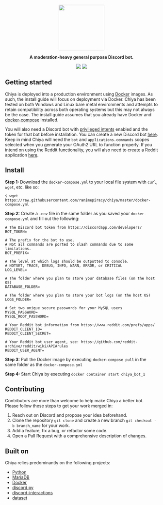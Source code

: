 
<p align="center">
<img width="150" height="150" src="https://i.imgur.com/Lkqobis.png">
</p>

<p align="center">
<b>A moderation-heavy general purpose Discord bot.</b>
</p>

<p align="center">
<a href="https://discord.gg/piracy"><img src="https://img.shields.io/discord/622243127435984927?label=Discord&logo=discord"></a> <a href="https://github.com/ranimepiracy/Chiya/actions"><img src="https://github.com/ranimepiracy/Chiya/workflows/Docker/badge.svg?branch=master"></a>
</p>

## Getting started

Chiya is deployed into a production environment using [Docker](https://docs.docker.com/engine/reference/run/) images. As such, the install guide will focus on deployment via Docker. Chiya has been tested on both Windows and Linux bare metal environments and attempts to retain compatibility across both operating systems but this may not always be the case. The install guide assumes that you already have Docker and [docker-compose](https://docs.docker.com/compose/) installed.

You will also need a Discord bot with [privileged intents](https://discordpy.readthedocs.io/en/stable/intents.html) enabled and the token for that bot before installation. You can create a new Discord bot [here](https://discord.com/developers/). Keep in mind Chiya will need the `bot` and `applications.commands` scopes selected when you generate your OAuth2 URL to function properly. If you intend on using the Reddit functionality, you will also need to create a Reddit application [here](https://www.reddit.com/prefs/apps/).

## Install

**Step 1:** Download the `docker-compose.yml` to your local file system with `curl`, `wget`, etc. like so:
```
$ wget https://raw.githubusercontent.com/ranimepiracy/chiya/master/docker-compose.yml
```

**Step 2:** Create a `.env` file in the same folder as you saved your `docker-compose.yml` and fill out the following:

```env
# The Discord bot token from https://discordapp.com/developers/
BOT_TOKEN=

# The prefix for the bot to use. 
# Not all commands are ported to slash commands due to some limitations.
BOT_PREFIX=

# The level at which logs should be outputted to console.
# NOTSET, TRACE, DEBUG, INFO, WARN, ERROR, or CRITICAL
LOG_LEVEL=

# The folder where you plan to store your database files (on the host OS)
DATABASE_FOLDER=

# The folder where you plan to store your bot logs (on the host OS)
LOGS_FOLDER=

# Set two unique secure passwords for your MySQL users
MYSQL_PASSWORD=
MYSQL_ROOT_PASSWORD=

# Your Reddit bot information from https://www.reddit.com/prefs/apps/
REDDIT_CLIENT_ID=
REDDIT_CLIENT_SECRET=

# Your Reddit bot user agent, see: https://github.com/reddit-archive/reddit/wiki/API#rules
REDDIT_USER_AGENT=
```

**Step 3:** Pull the Docker image by executing `docker-compose pull` in the same folder as the `docker-compose.yml`

**Step 4:** Start Chiya by executing `docker container start chiya_bot_1`

## Contributing

Contributors are more than welcome to help make Chiya a better bot. Please follow these steps to get your work merged in:

1. Reach out on Discord and propose your idea beforehand.
2. Clone the repository `git clone` and create a new branch `git checkout -b branch_name` for your work.
3. Add a feature, fix a bug, or refactor some code.
4. Open a Pull Request with a comprehensive description of changes.

## Built on

Chiya relies predominantly on the following projects:

* [Python](https://www.python.org/)
* [MariaDB](https://mariadb.org/)
* [Docker](https://www.docker.com/)
* [discord.py](https://github.com/Rapptz/discord.py)
* [discord-interactions](https://github.com/goverfl0w/discord-interactions)
* [dataset](https://dataset.readthedocs.io)

